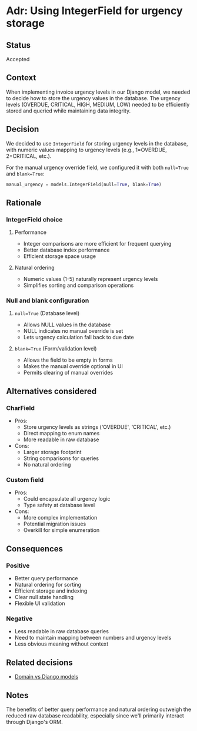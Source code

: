 # Adr: Using IntegerField for urgency storage

## Status
Accepted

## Context
When implementing invoice urgency levels in our Django model, we needed to decide how to store the urgency values in the database. The urgency levels (OVERDUE, CRITICAL, HIGH, MEDIUM, LOW) needed to be efficiently stored and queried while maintaining data integrity.

## Decision
We decided to use `IntegerField` for storing urgency levels in the database, with numeric values mapping to urgency levels (e.g., 1=OVERDUE, 2=CRITICAL, etc.).

For the manual urgency override field, we configured it with both `null=True` and `blank=True`:
```python
manual_urgency = models.IntegerField(null=True, blank=True)
```

## Rationale
### IntegerField choice
1. Performance
   - Integer comparisons are more efficient for frequent querying
   - Better database index performance
   - Efficient storage space usage

2. Natural ordering
   - Numeric values (1-5) naturally represent urgency levels
   - Simplifies sorting and comparison operations

### Null and blank configuration
1. `null=True` (Database level)
   - Allows NULL values in the database
   - NULL indicates no manual override is set
   - Lets urgency calculation fall back to due date

2. `blank=True` (Form/validation level)
   - Allows the field to be empty in forms
   - Makes the manual override optional in UI
   - Permits clearing of manual overrides

## Alternatives considered
### CharField
- Pros:
  - Store urgency levels as strings ('OVERDUE', 'CRITICAL', etc.)
  - Direct mapping to enum names
  - More readable in raw database
- Cons:
  - Larger storage footprint
  - String comparisons for queries
  - No natural ordering

### Custom field
- Pros:
  - Could encapsulate all urgency logic
  - Type safety at database level
- Cons:
  - More complex implementation
  - Potential migration issues
  - Overkill for simple enumeration

## Consequences
### Positive
- Better query performance
- Natural ordering for sorting
- Efficient storage and indexing
- Clear null state handling
- Flexible UI validation

### Negative
- Less readable in raw database queries
- Need to maintain mapping between numbers and urgency levels
- Less obvious meaning without context

## Related decisions
- [Domain vs Django models](./domain_vs_django_models.md)

## Notes
The benefits of better query performance and natural ordering outweigh the reduced raw database readability, especially since we'll primarily interact through Django's ORM. 